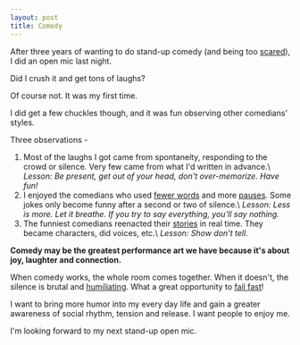 ```yaml
---
layout: post
title: Comedy
---
```

After three years of wanting to do stand-up comedy (and being too [scared]({{site.url}}/fear-of-disapproval)), I did an open mic last night.  

Did I crush it and get tons of laughs?

Of course not.  It was my first time.

I did get a few chuckles though, and it was fun observing other comedians' styles.

Three observations -

  1. Most of the laughs I got came from spontaneity, responding to the crowd or silence.  Very few came from what I'd written in advance.\\
  *Lesson: Be present, get out of your head, don't over-memorize. Have fun!*
  2. I enjoyed the comedians who used [fewer words]({{site.url}}/say-less) and more [pauses]({{site.url}}/pause).  Some jokes only become funny after a second or two of silence.\\
  *Lesson: Less is more.  Let it breathe. If you try to say everything, you'll say nothing.*
  3. The funniest comedians reenacted their [stories]({{site.url}}/stories) in real time.  They became characters, did voices, etc.\\
  *Lesson: Show don't tell.*

**Comedy may be the greatest performance art we have because it's about joy, laughter and connection.**

When comedy works, the whole room comes together.  When it doesn't, the silence is brutal and [humiliating]({{site.url}}/humiliation).  What a great opportunity to [fail fast]({{site.url}}/failure)!

I want to bring more humor into my every day life and gain a greater awareness of social rhythm, tension and release.  I want people to enjoy me.

I'm looking forward to my next stand-up open mic.
